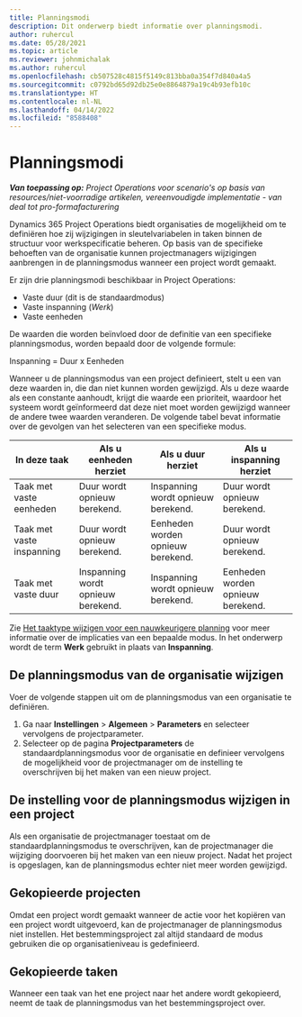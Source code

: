 ```yaml
---
title: Planningsmodi
description: Dit onderwerp biedt informatie over planningsmodi.
author: ruhercul
ms.date: 05/28/2021
ms.topic: article
ms.reviewer: johnmichalak
ms.author: ruhercul
ms.openlocfilehash: cb507528c4815f5149c813bba0a354f7d840a4a5
ms.sourcegitcommit: c0792bd65d92db25e0e8864879a19c4b93efb10c
ms.translationtype: HT
ms.contentlocale: nl-NL
ms.lasthandoff: 04/14/2022
ms.locfileid: "8588408"
---
```

# <a name="scheduling-modes"></a>Planningsmodi

_**Van toepassing op:** Project Operations voor scenario's op basis van resources/niet-voorradige artikelen, vereenvoudigde implementatie - van deal tot pro-formafacturering_


Dynamics 365 Project Operations biedt organisaties de mogelijkheid om te definiëren hoe zij wijzigingen in sleutelvariabelen in taken binnen de structuur voor werkspecificatie beheren. Op basis van de specifieke behoeften van de organisatie kunnen projectmanagers wijzigingen aanbrengen in de planningsmodus wanneer een project wordt gemaakt.

Er zijn drie planningsmodi beschikbaar in Project Operations:

  - Vaste duur (dit is de standaardmodus)
  - Vaste inspanning (*Werk*)
  - Vaste eenheden

De waarden die worden beïnvloed door de definitie van een specifieke planningsmodus, worden bepaald door de volgende formule:

  Inspanning = Duur x Eenheden

Wanneer u de planningsmodus van een project definieert, stelt u een van deze waarden in, die dan niet kunnen worden gewijzigd. Als u deze waarde als een constante aanhoudt, krijgt die waarde een prioriteit, waardoor het systeem wordt geïnformeerd dat deze niet moet worden gewijzigd wanneer de andere twee waarden veranderen. De volgende tabel bevat informatie over de gevolgen van het selecteren van een specifieke modus.

| **In deze taak**             | **Als u eenheden herziet**   | **Als u duur herziet** | **Als u inspanning herziet**  |
|----------------------|---------------------------|----------------------------|---------------------------|
| Taak met vaste eenheden     | Duur wordt opnieuw berekend. | Inspanning wordt opnieuw berekend.    | Duur wordt opnieuw berekend. |
| Taak met vaste inspanning    | Duur wordt opnieuw berekend. | Eenheden worden opnieuw berekend.    | Duur wordt opnieuw berekend. |
| Taak met vaste duur  | Inspanning wordt opnieuw berekend.   | Inspanning wordt opnieuw berekend.    | Eenheden worden opnieuw berekend.   |

Zie [Het taaktype wijzigen voor een nauwkeurigere planning](https://support.microsoft.com/en-us/office/change-the-task-type-for-more-accurate-scheduling-b0b969ad-45bc-4e9e-8967-435587548a72) voor meer informatie over de implicaties van een bepaalde modus. In het onderwerp wordt de term **Werk** gebruikt in plaats van **Inspanning**.

## <a name="change-the-organizations-scheduling-mode"></a>De planningsmodus van de organisatie wijzigen

Voer de volgende stappen uit om de planningsmodus van een organisatie te definiëren.

1. Ga naar **Instellingen** \> **Algemeen** \> **Parameters** en selecteer vervolgens de projectparameter. 
2. Selecteer op de pagina **Projectparameters** de standaardplanningsmodus voor de organisatie en definieer vervolgens de mogelijkheid voor de projectmanager om de instelling te overschrijven bij het maken van een nieuw project.

## <a name="change-the-scheduling-mode-setting-on-a-project"></a>De instelling voor de planningsmodus wijzigen in een project

Als een organisatie de projectmanager toestaat om de standaardplanningsmodus te overschrijven, kan de projectmanager die wijziging doorvoeren bij het maken van een nieuw project. Nadat het project is opgeslagen, kan de planningsmodus echter niet meer worden gewijzigd.

## <a name="copied-projects"></a>Gekopieerde projecten

Omdat een project wordt gemaakt wanneer de actie voor het kopiëren van een project wordt uitgevoerd, kan de projectmanager de planningsmodus niet instellen. Het bestemmingsproject zal altijd standaard de modus gebruiken die op organisatieniveau is gedefinieerd.

## <a name="copied-tasks"></a>Gekopieerde taken

Wanneer een taak van het ene project naar het andere wordt gekopieerd, neemt de taak de planningsmodus van het bestemmingsproject over.
